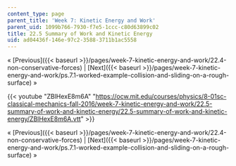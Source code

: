 ```yaml
---
content_type: page
parent_title: 'Week 7: Kinetic Energy and Work'
parent_uid: 1099b766-7930-f7e5-1ccc-c80d63899c02
title: 22.5 Summary of Work and Kinetic Energy
uid: ad04436f-146e-97c2-3588-3711b1ac5558
---
```


« [Previous]({{< baseurl >}}/pages/week-7-kinetic-energy-and-work/22.4-non-conservative-forces) | [Next]({{< baseurl >}}/pages/week-7-kinetic-energy-and-work/ps.7.1-worked-example-collision-and-sliding-on-a-rough-surface) »

{{< youtube "ZBlHexE8m6A" "https://ocw.mit.edu/courses/physics/8-01sc-classical-mechanics-fall-2016/week-7-kinetic-energy-and-work/22.5-summary-of-work-and-kinetic-energy/22.5-summary-of-work-and-kinetic-energy/ZBlHexE8m6A.vtt" >}}

« [Previous]({{< baseurl >}}/pages/week-7-kinetic-energy-and-work/22.4-non-conservative-forces) | [Next]({{< baseurl >}}/pages/week-7-kinetic-energy-and-work/ps.7.1-worked-example-collision-and-sliding-on-a-rough-surface) »